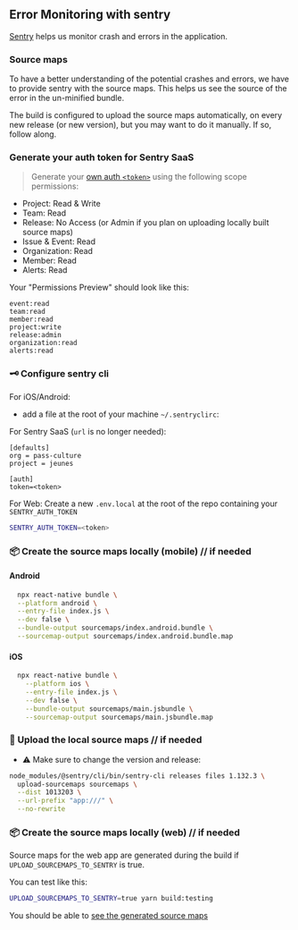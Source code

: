 ## Error Monitoring with sentry

[Sentry](https://pass-culture.sentry.io/issues/?project=4508839229718608) helps us monitor crash and errors in the application.

### Source maps

To have a better understanding of the potential crashes and errors, we have to provide sentry with the source maps. This helps us see the source of the error in the un-minified bundle.

The build is configured to upload the source maps automatically, on every new release (or new version), but you may want to do it manually. If so, follow along.

### Generate your auth token for Sentry SaaS

> Generate your [own auth `<token>`](https://pass-culture.sentry.io/settings/account/api/auth-tokens/) using the following scope permissions:

- Project: Read & Write
- Team: Read
- Release: No Access (or Admin if you plan on uploading locally built source maps)
- Issue & Event: Read
- Organization: Read
- Member: Read
- Alerts: Read

Your "Permissions Preview" should look like this:

```
event:read
team:read
member:read
project:write
release:admin
organization:read
alerts:read
```

### 🗝 Configure sentry cli

For iOS/Android:

- add a file at the root of your machine `~/.sentryclirc`:

For Sentry SaaS (`url` is no longer needed):

```
[defaults]
org = pass-culture
project = jeunes

[auth]
token=<token>
```

For Web:
Create a new `.env.local` at the root of the repo containing your `SENTRY_AUTH_TOKEN`

```sh
SENTRY_AUTH_TOKEN=<token>
```

### 📦 Create the source maps locally (mobile) // if needed

#### Android

```bash
  npx react-native bundle \
  --platform android \
  --entry-file index.js \
  --dev false \
  --bundle-output sourcemaps/index.android.bundle \
  --sourcemap-output sourcemaps/index.android.bundle.map
```

#### iOS

```bash
  npx react-native bundle \
    --platform ios \
    --entry-file index.js \
    --dev false \
    --bundle-output sourcemaps/main.jsbundle \
    --sourcemap-output sourcemaps/main.jsbundle.map
```

### 🚢 Upload the local source maps // if needed

- ⚠️ Make sure to change the version and release:

```bash
node_modules/@sentry/cli/bin/sentry-cli releases files 1.132.3 \
  upload-sourcemaps sourcemaps \
  --dist 1013203 \
  --url-prefix "app:///" \
  --no-rewrite
```

### 📦 Create the source maps locally (web) // if needed

Source maps for the web app are generated during the build if `UPLOAD_SOURCEMAPS_TO_SENTRY` is true.

You can test like this:

```sh
UPLOAD_SOURCEMAPS_TO_SENTRY=true yarn build:testing
```

You should be able to [see the generated source maps](https://pass-culture.sentry.io/settings/projects/jeunes/source-maps/)
